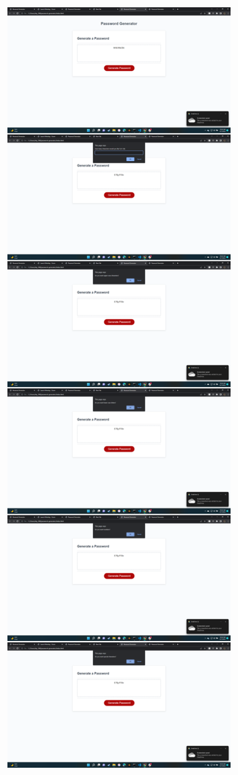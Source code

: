 <img src="./images/2022-06-07 (6).png" alt="image of deployed web page">
<img src="./images/2022-06-07.png" alt="image of password length prompt">
<img src="./images/2022-06-07 (1).png" alt="image of upper case prompt">
<img src="./images/2022-06-07 (2).png" alt="image of lower case prompt">
<img src="./images/2022-06-07 (3).png" alt="image of number characters prompt">
<img src="./images/2022-06-07 (4).png" alt="image of special characters prompt">